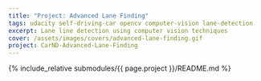 ```yaml
---
title: "Project: Advanced Lane Finding"
tags: udacity self-driving-car opencv computer-vision lane-detection
excerpt: Lane line detection using computer vision techniques 
cover: /assets/images/covers/advanced-lane-finding.gif
project: CarND-Advanced-Lane-Finding
---
```


{% include_relative submodules/{{ page.project }}/README.md %}